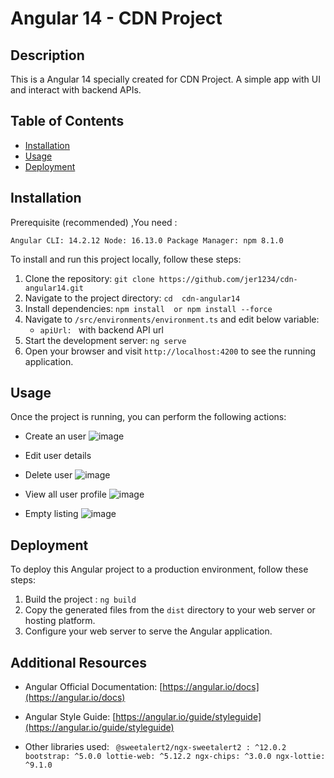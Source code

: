 # Angular 14 - CDN Project

## Description

This is a Angular 14 specially created for CDN Project. A simple app with UI and interact with backend APIs.

## Table of Contents

- [Installation](#installation)
- [Usage](#usage)
- [Deployment](#deployment)


## Installation

Prerequisite (recommended) ,You need :

`Angular CLI: 14.2.12
 Node: 16.13.0
 Package Manager: npm 8.1.0`

To install and run this project locally, follow these steps:

1. Clone the repository: `git clone https://github.com/jer1234/cdn-angular14.git`
2. Navigate to the project directory: `cd  cdn-angular14`
3. Install dependencies: `npm install  or npm install --force`
4. Navigate to `/src/environments/environment.ts` and edit below variable:
    - `apiUrl: ` with backend API url
6. Start the development server: `ng serve`
7. Open your browser and visit `http://localhost:4200` to see the running application.

## Usage

Once the project is running, you can perform the following actions:

- Create an user
  ![image](https://github.com/jer1234/cdn-angular14/assets/44467321/84138b00-fc2d-4cce-9056-606e67d775d8)

- Edit user details
- Delete user
  ![image](https://github.com/jer1234/cdn-angular14/assets/44467321/9331c09f-ad17-4832-aa3b-929224dbfb52)

- View all user profile
  ![image](https://github.com/jer1234/cdn-angular14/assets/44467321/0bdf40e6-2295-484b-becd-c7a2e5d3c9ab)

- Empty listing
  ![image](https://github.com/jer1234/cdn-angular14/assets/44467321/27976449-9fae-4d12-b9fb-32be324a1dde)


## Deployment

To deploy this Angular project to a production environment, follow these steps:

1. Build the project : `ng build`
2. Copy the generated files from the `dist` directory to your web server or hosting platform.
3. Configure your web server to serve the Angular application.


## Additional Resources

- Angular Official Documentation: [https://angular.io/docs](https://angular.io/docs)
- Angular Style Guide: [https://angular.io/guide/styleguide](https://angular.io/guide/styleguide)

- Other libraries used:
  ` @sweetalert2/ngx-sweetalert2 : ^12.0.2
    bootstrap: ^5.0.0
    lottie-web: ^5.12.2
    ngx-chips: ^3.0.0
    ngx-lottie: ^9.1.0`

